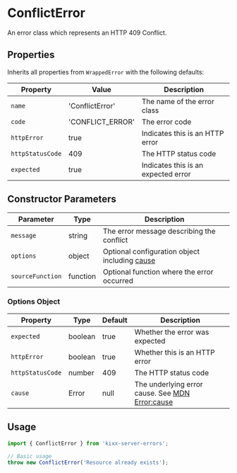 # ConflictError

An error class which represents an HTTP 409 Conflict.

## Properties

Inherits all properties from `WrappedError` with the following defaults:

| Property | Value | Description |
|----------|-------|-------------|
| `name` | 'ConflictError' | The name of the error class |
| `code` | 'CONFLICT_ERROR' | The error code |
| `httpError` | true | Indicates this is an HTTP error |
| `httpStatusCode` | 409 | The HTTP status code |
| `expected` | true | Indicates this is an expected error |

## Constructor Parameters

| Parameter | Type | Description |
|-----------|------|-------------|
| `message` | string | The error message describing the conflict |
| `options` | object | Optional configuration object including [cause](https://developer.mozilla.org/en-US/docs/Web/JavaScript/Reference/Global_Objects/Error/cause) |
| `sourceFunction` | function | Optional function where the error occurred |

### Options Object
| Property | Type | Default | Description |
|----------|------|---------|-------------|
| `expected` | boolean | true | Whether the error was expected |
| `httpError` | boolean | true | Whether this is an HTTP error |
| `httpStatusCode` | number | 409 | The HTTP status code |
| `cause` | Error | null | The underlying error cause. See [MDN Error:cause](https://developer.mozilla.org/en-US/docs/Web/JavaScript/Reference/Global_Objects/Error/cause) |

## Usage

```javascript
import { ConflictError } from 'kixx-server-errors';

// Basic usage
throw new ConflictError('Resource already exists');
```
